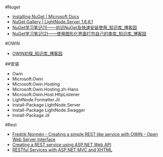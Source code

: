 



#Nuget

- [Installing NuGet | Microsoft Docs ](https://docs.microsoft.com/en-us/nuget/guides/install-nuget)
- [NuGet Gallery | LightNode.Server 1.6.6.1 ](https://www.nuget.org/packages/LightNode.Server/)
- [NuGet学习笔记(1)——初识NuGet及快速安装使用_知识库_博客园 ](http://kb.cnblogs.com/page/143190/)
- [NuGet学习笔记(2)——使用图形化界面打包自己的类库_知识库_博客园 ](http://kb.cnblogs.com/page/143191/)


#OWIN

- [OWIN初探_知识库_博客园 ](http://kb.cnblogs.com/page/509236/)

##安装
- Owin
- Microsoft.Owin
- Microsoft.Owin.Hosting
- Microsoft.Owin.Hosting.zh-Hans
- Microsoft.Owin.Host.HttpListener
- LightNode.Formatter.Jil
- Install-Package LightNode.Server
- Install-Package LightNode.Swagger
- Install-Package Jil


#Rest

- [Fredrik Normén - Creating a simple REST like service with OWIN – Open Web Server Interface ](https://weblogs.asp.net/fredriknormen/creating-a-simple-rest-like-service-with-owin-open-web-server-interface)
- [Creating a REST service using ASP.NET Web API ](http://prideparrot.com/blog/archive/2012/3/creating_a_rest_service_using_asp_net_web_api)
- [RESTful Services with ASP.NET MVC and XHTML ](https://msdn.microsoft.com/en-us/magazine/dd943053.aspx)